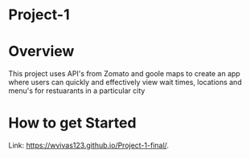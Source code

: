 # Project-1

# Overview
This project uses API's from Zomato and goole maps to create an app where users can quickly and effectively view wait times, locations and menu's for restuarants in a particular city

# How to get Started
Link: https://wvivas123.github.io/Project-1-final/.
